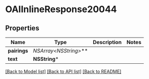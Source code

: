# OAIInlineResponse20044

## Properties
Name | Type | Description | Notes
------------ | ------------- | ------------- | -------------
**pairings** | **NSArray&lt;NSString*&gt;*** |  | 
**text** | **NSString*** |  | 

[[Back to Model list]](../README.md#documentation-for-models) [[Back to API list]](../README.md#documentation-for-api-endpoints) [[Back to README]](../README.md)


